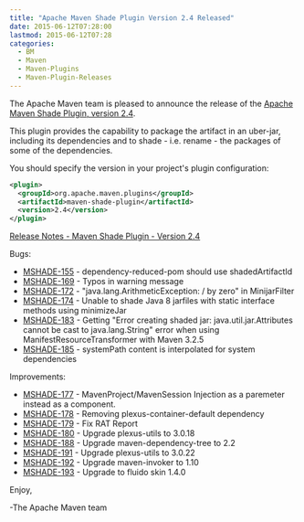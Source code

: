 ```yaml
---
title: "Apache Maven Shade Plugin Version 2.4 Released"
date: 2015-06-12T07:28:00
lastmod: 2015-06-12T07:28
categories:
  - BM
  - Maven
  - Maven-Plugins
  - Maven-Plugin-Releases
---
```

The Apache Maven team is pleased to announce the release of the [Apache
Maven Shade Plugin, version 2.4](http://maven.apache.org/plugins/maven-shade-plugin/).

This plugin provides the capability to package the artifact in an uber-jar,
including its dependencies and to shade - i.e. rename - the packages of some of
the dependencies.

You should specify the version in your project's plugin configuration:

```xml
<plugin>
  <groupId>org.apache.maven.plugins</groupId>
  <artifactId>maven-shade-plugin</artifactId>
  <version>2.4</version>
</plugin>
```

<!-- more -->

[Release Notes - Maven Shade Plugin - Version 2.4](https://issues.apache.org/jira/secure/ReleaseNote.jspa?projectId=12317921&version=12331393)

Bugs:

 * [MSHADE-155](https://issues.apache.org/jira/browse/MSHADE-155) - dependency-reduced-pom should use shadedArtifactId
 * [MSHADE-169](https://issues.apache.org/jira/browse/MSHADE-169) - Typos in warning message
 * [MSHADE-172](https://issues.apache.org/jira/browse/MSHADE-172) - "java.lang.ArithmeticException: / by zero" in MinijarFilter
 * [MSHADE-174](https://issues.apache.org/jira/browse/MSHADE-174) - Unable to shade Java 8 jarfiles with static interface methods using minimizeJar
 * [MSHADE-183](https://issues.apache.org/jira/browse/MSHADE-183) - Getting "Error creating shaded jar: java.util.jar.Attributes cannot be cast to java.lang.String" error when using ManifestResourceTransformer with Maven 3.2.5
 * [MSHADE-185](https://issues.apache.org/jira/browse/MSHADE-185) - systemPath content is interpolated for system dependencies

Improvements:

 * [MSHADE-177](https://issues.apache.org/jira/browse/MSHADE-177) - MavenProject/MavenSession Injection as a paremeter instead as a component.
 * [MSHADE-178](https://issues.apache.org/jira/browse/MSHADE-178) - Removing plexus-container-default dependency
 * [MSHADE-179](https://issues.apache.org/jira/browse/MSHADE-179) - Fix RAT Report
 * [MSHADE-180](https://issues.apache.org/jira/browse/MSHADE-180) - Upgrade plexus-utils to 3.0.18
 * [MSHADE-188](https://issues.apache.org/jira/browse/MSHADE-188) - Upgrade maven-dependency-tree to 2.2
 * [MSHADE-191](https://issues.apache.org/jira/browse/MSHADE-191) - Upgrade plexus-utils to 3.0.22
 * [MSHADE-192](https://issues.apache.org/jira/browse/MSHADE-192) - Upgrade maven-invoker to 1.10
 * [MSHADE-193](https://issues.apache.org/jira/browse/MSHADE-193) - Upgrade to fluido skin 1.4.0


Enjoy,

-The Apache Maven team
